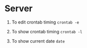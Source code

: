 # Server

1. To edit crontab timing `crontab -e`

2. To show crontab timing `crontab -l` 

3. To show current date `date`